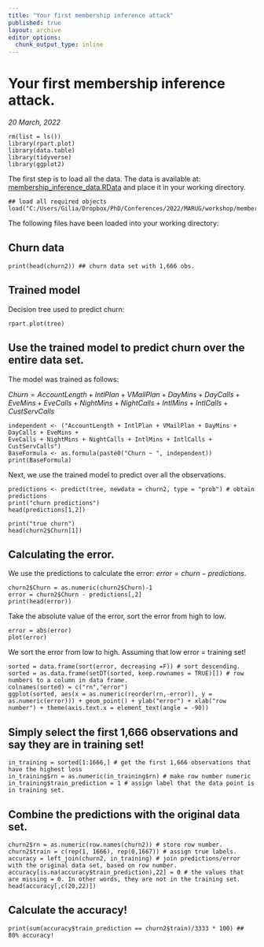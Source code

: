 ```yaml
---
title: "Your first membership inference attack"
published: true
layout: archive
editor_options:
  chunk_output_type: inline
---
```


# Your first membership inference attack.
*20 March, 2022*

```{r setup, include=FALSE}
rm(list = ls())
library(rpart.plot)
library(data.table)
library(tidyverse)
library(ggplot2)
```

The first step is to load all the data. The data is available at: [membership_inference_data.RData](https://github.com/GilianPonte/membership_inference/blob/main/membership_inference_data.RData "membership_inference_data.RData") and place it in your working directory.

```{r}
## load all required objects
load("C:/Users/Gilia/Dropbox/PhD/Conferences/2022/MARUG/workshop/membership_inference_data.rData")
```

The following files have been loaded into your working directory:

## Churn data

```{r}
print(head(churn2)) ## churn data set with 1,666 obs.
```

## Trained model

Decision tree used to predict churn:

```{r}
rpart.plot(tree)
```

##  Use the trained model to predict churn over the entire data set.

The model was trained as follows:

$Churn = AccountLength + IntlPlan + VMailPlan + DayMins + DayCalls + EveMins + EveCalls + NightMins + NightCalls + IntlMins + IntlCalls + CustServCalls$

```{r}
independent <- ("AccountLength + IntlPlan + VMailPlan + DayMins + DayCalls + EveMins + 
EveCalls + NightMins + NightCalls + IntlMins + IntlCalls + CustServCalls")
BaseFormula <- as.formula(paste0("Churn ~ ", independent))
print(BaseFormula)
```

Next, we use the trained model to predict over all the observations.

```{r}
predictions <- predict(tree, newdata = churn2, type = "prob") # obtain predictions
print("churn predictions")
head(predictions[1,2])

print("true churn")
head(churn2$Churn[1])
```

## Calculating the error.

We use the predictions to calculate the error: $error = churn - predictions$.

```{r}
churn2$Churn = as.numeric(churn2$Churn)-1
error = churn2$Churn - predictions[,2]
print(head(error))
```

Take the absolute value of the error, sort the error from high to low.

```{r}
error = abs(error)
plot(error)
```

We sort the error from low to high. Assuming that low error = training set!

```{r}
sorted = data.frame(sort(error, decreasing =F)) # sort descending.
sorted = as.data.frame(setDT(sorted, keep.rownames = TRUE)[]) # row numbers to a column in data frame.
colnames(sorted) = c("rn","error")
ggplot(sorted, aes(x = as.numeric(reorder(rn,-error)), y = as.numeric(error))) + geom_point() + ylab("error") + xlab("row number") + theme(axis.text.x = element_text(angle = -90))
```

## Simply select the first 1,666 observations and say they are in training set!

```{r}
in_training = sorted[1:1666,] # get the first 1,666 observations that have the highest loss
in_training$rn = as.numeric(in_training$rn) # make row number numeric
in_training$train_prediction = 1 # assign label that the data point is in training set.
```

## Combine the predictions with the original data set.

```{r}
churn2$rn = as.numeric(row.names(churn2)) # store row number.
churn2$train = c(rep(1, 1666), rep(0,1667)) # assign true labels.
accuracy = left_join(churn2, in_training) # join predictions/error with the original data set, based on row number. 
accuracy[is.na(accuracy$train_prediction),22] = 0 # the values that are missing = 0. In other words, they are not in the training set.
head(accuracy[,c(20,22)])
```

## Calculate the accuracy!

```{r}
print(sum(accuracy$train_prediction == churn2$train)/3333 * 100) ## 80% accuracy!
```
